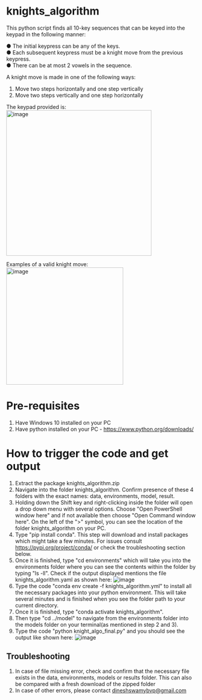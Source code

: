 # knights_algorithm

This python script finds all 10-key sequences that can be keyed into the keypad
in the following manner: <br>

●	The initial keypress can be any of the keys. <br>
●	Each subsequent keypress must be a knight move from the previous keypress. <br>
●	There can be at most 2 vowels in the sequence. <br>

A knight move is made in one of the following ways:
1.	Move two steps horizontally and one step vertically
2.	Move two steps vertically and one step horizontally

The keypad provided is: <br>
<img width="385" alt="image" src="https://github.com/user-attachments/assets/47da3383-d09e-48be-894c-765dc0e15e7d">

Examples of a valid knight move: <br>
<img width="310" alt="image" src="https://github.com/user-attachments/assets/608aabd0-a4e0-4f09-b55c-c14cdf965c3d">

# Pre-requisites

1. Have Windows 10 installed on your PC
2. Have python installed on your PC - https://www.python.org/downloads/

# How to trigger the code and get output

1. Extract the package knights_algorithm.zip
2. Navigate into the folder knights_algorithm. Confirm presence of these 4 folders with the exact names: data, environments, model, result.
3. Holding down the Shift key and right-clicking inside the folder will open a drop down menu with several options. Choose "Open PowerShell window here" and if not available then choose "Open Command window here". On the left of the ">" symbol, you can see the location of the folder knights_algorithm on your PC.
4. Type "pip install conda". This step will download and install packages which might take a few minutes. For issues consult https://pypi.org/project/conda/ or check the troubleshooting section below.
5. Once it is finished, type "cd environments" which will take you into the environments folder where you can see the contents within the folder by typing "ls -ll". Check if the output displayed mentions the file knights_algorithm.yaml as shown here: ![image](https://github.com/user-attachments/assets/29f2e128-6c31-4266-8463-33d195723b3c)
6. Type the code "conda env create -f knights_algorithm.yml" to install all the necessary packages into your python environment. This will take several minutes and is finished when you see the folder path to your current directory.
7. Once it is finished, type "conda activate knights_algorithm".
8. Then type "cd ../model" to navigate from the environments folder into the models folder on your terminal(as mentioned in step 2 and 3).
9. Type the code "python knight_algo_final.py" and you should see the output like shown here: ![image](https://github.com/user-attachments/assets/461aeea7-497f-48c2-8f3e-b7403c60b067)

## Troubleshooting

1. In case of file missing error, check and confirm that the necessary file exists in the data, environments, models or results folder. This can also be compared  with a fresh download of the zipped folder
2. In case of other errors, please contact dineshswamybvp@gmail.com
